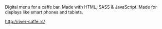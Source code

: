 Digital menu for a caffe bar. Made with HTML, SASS & JavaScript. 
Made for displays like smart phones and tablets. 

http://river-caffe.rs/
